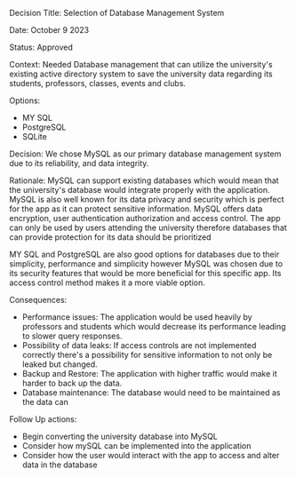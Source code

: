 Decision Title: Selection of Database Management System

Date: October 9 2023

Status: Approved

Context: Needed Database management that can utilize the university's existing active directory system to save the university data regarding its students, professors, classes, events and clubs.

Options:

* MY SQL
* PostgreSQL
* SQLite

Decision: We chose MySQL as our primary database management system due to its reliability, and data integrity.

Rationale: MySQL can support existing databases which would mean that the university's database would integrate properly with the application. MySQL is also well known for its data privacy and security which is perfect for the app as it can protect sensitive information. MySQL offers data encryption, user authentication authorization and access control. The app can only be used by users attending the university therefore databases that can provide protection for its data should be prioritized

MY SQL and PostgreSQL are also good options for databases due to their simplicity, performance and simplicity however MySQL was chosen due to its security features that would be more beneficial for this specific app. Its access control method makes it a more viable option.

Consequences:

* Performance issues: The application would be used heavily by professors and students which would decrease its performance leading to slower query responses.
* Possibility of data leaks: If access controls are not implemented correctly there's a possibility for sensitive information to not only be leaked but changed.
* Backup and Restore: The application with higher traffic would make it harder to back up the data.
* Database maintenance: The database would need to be maintained as the data can

Follow Up actions:

* Begin converting the university database into MySQL
* Consider how mySQL can be implemented into the application
* Consider how the user would interact with the app to access and alter data in the database
